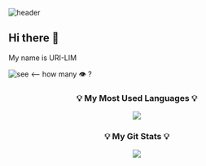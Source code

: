 ![header](https://capsule-render.vercel.app/api?type=${speech}&color=D8863D&height=${200}&section=header&text=HelloWorld!&fontSize=${30}&animation=blinking&fontColor=ffffff)


## Hi there 👋  
My name is URI-LIM

![see](https://komarev.com/ghpvc/?username=Superi-01&label=see&color=orange) <-- how many 👁 ?





<h3 align="center">💡 My Most Used Languages 💡</h3>
<p align="center">
  <a href="https://github.com/Superi-01">
    <img align="center" src="https://github-readme-stats.vercel.app/api/top-langs/?username=Superi-01&layout=compact&hide_title=true&show_icons=true&theme=highcontrast" />
  </a>
</p>

<h3 align="center">💡 My Git Stats 💡</h3>
<p align="center">
  <a href="https://github.com/Superi-01">
    <img align="center" src="https://github-readme-stats.vercel.app/api?username=Superi-01&hide_title=true&show_icons=true&theme=highcontrast&icon_color=FFA500" />
  </a>
</p>
